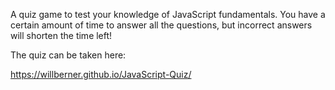 A quiz game to test your knowledge of JavaScript fundamentals. You have a certain amount of time to answer all the questions, but incorrect answers will shorten the time left!

The quiz can be taken here:

https://willberner.github.io/JavaScript-Quiz/

